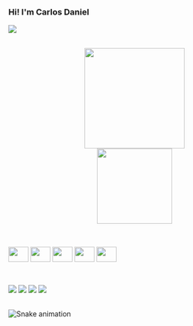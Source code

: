 ### Hi! I'm Carlos Daniel

<img src="https://mir-s3-cdn-cf.behance.net/project_modules/fs/bbefa799786133.5efa9bf3d1b49.gif" />

##

<div align="center">
  <a href="https://github.com/CarlosDanniel">
      <img height="200em" src="https://github-readme-stats.vercel.app/api?username=CarlosDanniel&show_icons=true&theme=cobalt&include_all_commits=true&count_private=true"/>
    <div>
      <img height="150em" src="https://github-readme-stats.vercel.app/api/top-langs/?username=CarlosDanniel&layout=compact&langs_count=7&theme=cobalt"/>
    </div>
</div>
  
##
  
<div style="display: inline-block"><br/>
  <img align="center" height="30" width="40" src="https://cdn.jsdelivr.net/gh/devicons/devicon/icons/html5/html5-plain-wordmark.svg" />
  <img align="center" height="30" width="40" src="https://cdn.jsdelivr.net/gh/devicons/devicon/icons/css3/css3-plain-wordmark.svg" />
  <img align="center"height="30" width="40" src="https://cdn.jsdelivr.net/gh/devicons/devicon/icons/git/git-original.svg" />
  <img align="center"height="30" width="40" src="https://cdn.jsdelivr.net/gh/devicons/devicon/icons/javascript/javascript-plain.svg" />
  <img align="center" height="30" width="40" src="https://cdn.jsdelivr.net/gh/devicons/devicon/icons/photoshop/photoshop-plain.svg" />
</div>
  
##

  <br/>
<div> 
  <a href="https://www.youtube.com/channel/UCt2X57rd05AFiq0Fmyxn7fQ" target="_blank"><img src="https://img.shields.io/badge/YouTube-FF0000?style=for-the-badge&logo=youtube&logoColor=white" target="_blank"></a>
  <a href="https://www.instagram.com/niel_edit/" target="_blank"><img src="https://img.shields.io/badge/-Instagram-%23E4405F?style=for-the-badge&logo=instagram&logoColor=white" target="_blank"></a>
  <a href = "mailto:cp.danniel@gmail.com"><img src="https://img.shields.io/badge/-Gmail-%23333?style=for-the-badge&logo=gmail&logoColor=white" target="_blank"></a>
  <a href="https://www.linkedin.com/in/carlos-daniel-a28b91234/" target="_blank"><img src="https://img.shields.io/badge/-LinkedIn-%230077B5?style=for-the-badge&logo=linkedin&logoColor=white" target="_blank"></a>
</div>
  
##
  
![Snake animation](https://github.com/CarlosDanniel/CarlosDanniel/blob/output/github-contribution-grid-snake.svg)
